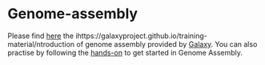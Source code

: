 # Genome-assembly

Please find [here](https://galaxyproject.github.io/training-material/topics/assembly/tutorials/general-introduction/slides.html#1) the ihttps://galaxyproject.github.io/training-material/ntroduction of genome assembly provided by [Galaxy]().
You can also practise by following the [hands-on](https://galaxyproject.github.io/training-material/topics/assembly/tutorials/general-introduction/tutorial.html) to get started in Genome Assembly.

